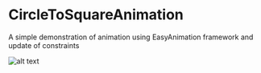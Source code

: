 # CircleToSquareAnimation
A simple demonstration of animation using EasyAnimation framework and update of constraints


![alt text](https://media.giphy.com/media/l1J9rM2Ot0plP0eFa/giphy.gif)
